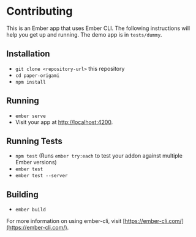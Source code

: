 # Contributing

This is an Ember app that uses Ember CLI. The following instructions will
help you get up and running. The demo app is in `tests/dummy`.

## Installation

* `git clone <repository-url>` this repository
* `cd paper-origami`
* `npm install`

## Running

* `ember serve`
* Visit your app at [http://localhost:4200](http://localhost:4200).

## Running Tests

* `npm test` (Runs `ember try:each` to test your addon against multiple Ember versions)
* `ember test`
* `ember test --server`

## Building

* `ember build`

For more information on using ember-cli, visit [https://ember-cli.com/](https://ember-cli.com/).
